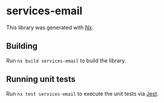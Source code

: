 # services-email

This library was generated with [Nx](https://nx.dev).

## Building

Run `nx build services-email` to build the library.

## Running unit tests

Run `nx test services-email` to execute the unit tests via [Jest](https://jestjs.io).

